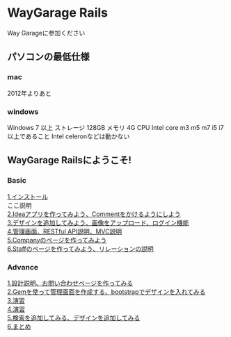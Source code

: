 # WayGarage Rails
Way Garageに参加ください

## パソコンの最低仕様
###  mac
2012年よりあと

### windows
Windows 7 以上
ストレージ 128GB
メモリ 4G
CPU Intel core m3 m5 m7 i5 i7以上であること
Intel celeronなどは動かない

## WayGarage Railsにようこそ!
### Basic
[1.インストール](/basic_1/)  
ここ説明  
[2.Ideaアプリを作ってみよう、Commentをかけるようにしよう](/basic_2/)  
[3.デザインを追加してみよう、画像をアップロード、ログイン機能](/basic_3/)  
[4.管理画面、RESTful API説明、MVC説明](/basic_4/)  
[5.Companyのページを作ってみよう](/basic_5/)  
[6.Staffのページを作ってみよう、リレーションの説明](/basic_6/)  

### Advance
[1.設計説明、お問い合わせページを作ってみる](/advance_1/)  
[2.Gemを使って管理画面を作成する、bootstrapでデザインを入れてみる](/advance_2/)  
[3.演習](/advance_3/)  
[4.演習](/advance_4/)  
[5.検索を追加してみる、デザインを追加してみる](/advance_5/)  
[6.まとめ](/advance_6/)  
